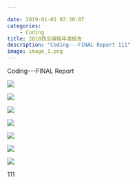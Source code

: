 ```yaml
---

date: 2019-01-01 03:30:07
categories:
    - Coding
title: 2018西瓜编程年度报告
description: "Coding---FINAL Report 111"
image: image_1.png
---
```


Coding---FINAL Report 

  


  


  


  


![](image_1.png)

  


  


  


![](image_2.png)

![](image_3.png)

![](image_4.png)

![](image_5.png)

![](image_6.png)

![](image_7.png)

111